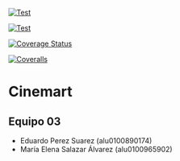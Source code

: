 
[![Test](https://github.com/SyTW-2122/E03/actions/workflows/CI-frontend.yml/badge.svg)](https://github.com/SyTW-2122/E03/actions/workflows/CI-frontend.yml)


[![Test](https://github.com/SyTW-2122/E03/actions/workflows/CI-backend.yml/badge.svg)](https://github.com/SyTW-2122/E03/actions/workflows/CI-backend.yml)

[![Coverage Status](https://coveralls.io/repos/github/SyTW-2122/E03/badge.svg?branch=desarrollo)](https://coveralls.io/github/SyTW-2122/E03?branch=desarrollo)

[![Coveralls](https://github.com/SyTW-2122/E03/actions/workflows/Coveralls.yml/badge.svg?branch=desarrollo)](https://github.com/SyTW-2122/E03/actions/workflows/Coveralls.yml)

# Cinemart

## Equipo 03

* Eduardo Perez Suarez (alu0100890174)
* María Elena Salazar Álvarez (alu0100965902)
